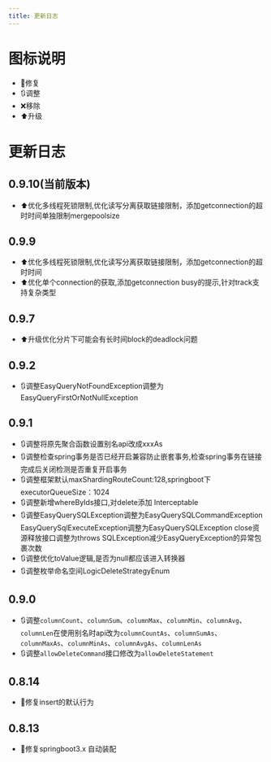 ```yaml
---
title: 更新日志
---
```


# 图标说明
- 🔧修复
- 🔃调整
- ❌移除
- ⬆️升级
# 更新日志
## 0.9.10(当前版本)
- ⬆️优化多线程死锁限制,优化读写分离获取链接限制，添加getconnection的超时时间单独限制mergepoolsize
## 0.9.9
- ⬆️优化多线程死锁限制,优化读写分离获取链接限制，添加getconnection的超时时间
- ⬆️优化单个connection的获取,添加getconnection busy的提示,针对track支持复杂类型

## 0.9.7
- ⬆️升级优化分片下可能会有长时间block的deadlock问题

## 0.9.2
- 🔃调整EasyQueryNotFoundException调整为EasyQueryFirstOrNotNullException
## 0.9.1
- 🔃调整将原先聚合函数设置别名api改成xxxAs
- 🔃调整检查spring事务是否已经开启兼容防止嵌套事务,检查spring事务在链接完成后关闭检测是否重复开启事务
- 🔃调整框架默认maxShardingRouteCount:128,springboot下executorQueueSize：1024
- 🔃调整新增whereByIds接口,对delete添加 Interceptable
- 🔃调整EasyQuerySQLException调整为EasyQuerySQLCommandException EasyQuerySqlExecuteException调整为EasyQuerySQLException close资源释放接口调整为throws SQLException减少EasyQueryException的异常包裹次数
- 🔃调整优化toValue逻辑,是否为null都应该进入转换器
- 🔃调整枚举命名空间LogicDeleteStrategyEnum
## 0.9.0
- 🔃调整`columnCount`、`columnSum`、`columnMax`、`columnMin`、`columnAvg`、`columnLen`在使用别名时api改为`columnCountAs`、`columnSumAs`、`columnMaxAs`、`columnMinAs`、`columnAvgAs`、`columnLenAs`
- 🔃调整`allowDeleteCommand`接口修改为`allowDeleteStatement`

## 0.8.14
- 🔧修复insert的默认行为

## 0.8.13
- 🔧修复springboot3.x 自动装配